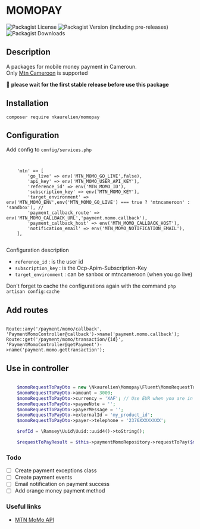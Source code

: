 

# MOMOPAY


![Packagist License](https://img.shields.io/packagist/l/nkaurelien/momopay)
![Packagist Version (including pre-releases)](https://img.shields.io/packagist/v/nkaurelien/momopay?include_prereleases)
![Packagist Downloads](https://img.shields.io/packagist/dt/nkaurelien/momopay)

## Description

A packages for mobile money payment in Cameroun. <br> Only [Mtn Cameroon](https://mtn.cm/MoMo/) is supported

:stop_sign: **please wait for the first stable release before use this package**

## Installation


```shellscript
composer require nkaurelien/momopay
```

## Configuration

Add config to `config/services.php`

```text


    'mtn' => [
        'go_live' => env('MTN_MOMO_GO_LIVE',false),
        'api_key' => env('MTN_MOMO_USER_API_KEY'),
        'reference_id' => env('MTN_MOMO_ID'),
        'subscription_key' => env('MTN_MOMO_KEY'),
        'target_environment' => env('MTN_MOMO_ENV',env('MTN_MOMO_GO_LIVE') === true ? 'mtncameroon' : 'sandbox'), //
        'payment_callback_route' => env('MTN_MOMO_CALLBACK_URL','payment.momo.callback'),
        'payment_callback_host' => env('MTN_MOMO_CALLBACK_HOST'),
        'notification_email' => env('MTN_MOMO_NOTIFICATION_EMAIL'),
    ],


```

Configuration description

- `reference_id` : is the user id 
- `subscription_key` : is the Ocp-Apim-Subscription-Key
- `target_environment` : can be sanbox or mtncameroon (when you go live)


Don't forget to cache the configurations again with the command `php artisan config:cache`

## Add routes


```text

Route::any('/payment/momo/callback', 'PaymentMomoController@callback')->name('payment.momo.callback');
Route::get('/payment/momo/transaction/{id}', 'PaymentMomoController@getPayment')->name('payment.momo.gettransaction');

```

## Use in controller

```php

    $momoRequestToPayDto = new \Nkaurelien\Momopay\Fluent\MomoRequestToPayDto;
    $momoRequestToPayDto->amount = 3000;
    $momoRequestToPayDto->currency = 'XAF'; // Use EUR when you are in sandbox mode
    $momoRequestToPayDto->payeeNote = '';
    $momoRequestToPayDto->payerMessage = '';
    $momoRequestToPayDto->externalId = 'my_product_id';
    $momoRequestToPayDto->payer->telephone = '2376XXXXXXXX';

    $refId = \Ramsey\Uuid\Uuid::uuid4()->toString();

    $requestToPayResult = $this->paymentMomoRepository->requestToPay($momoRequestToPayDto, $refId);
```

### Todo
- [ ] Create payment exceptions class
- [ ] Create payment events
- [ ] Email notification on payment success
- [ ] Add orange money payment method

### Useful links
- [MTN MoMo API](https://momodeveloper.mtn.com/)
